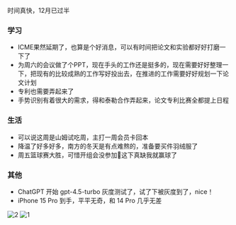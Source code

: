 时间真快，12月已过半

### 学习
- ICME果然延期了，也算是个好消息，可以有时间把论文和实验都好好打磨一下了
- 为周六的会议做了个PPT，现在手头的工作还是挺多的，现在需要好好整理一下，把现有的比较成熟的工作写好投出去，在推进的工作需要好好规划一下论文计划
- 专利也需要弄起来了
- 手势识别有着很大的需求，得和泰勒合作弄起来，论文专利比赛全都提上日程

### 生活
- 可以说这周是山姆试吃周，主打一周会员卡回本
- 降温了好多好多，南方的冬天是有点难熬的，准备要买件羽绒服了
- 周五篮球赛大胜，可惜开组会没参加🤣这下真缺我就赢球了

### 其他
- ChatGPT 开始 gpt-4.5-turbo 灰度测试了，试了下被灰度到了，nice！
- iPhone 15 Pro 到手，平平无奇，和 14 Pro 几乎无差


![2](https://github.com/veekly/veekly.github.io/assets/152577482/2cf07476-7b9e-4c8e-94de-f9386c28c5ab)
![1](https://github.com/veekly/veekly.github.io/assets/152577482/08fb96bc-d323-4396-b163-3bbb24184310)